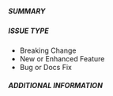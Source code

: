 ##### SUMMARY
<!--- Describe the change, including rationale and design decisions -->

<!---
If you are fixing an existing issue, please include "fixes #nnn" in your
commit message and your description; but you should still explain what
the change does.
-->

##### ISSUE TYPE
<!--- Pick one below and delete the rest: -->
 - Breaking Change 
 - New or Enhanced Feature
 - Bug or Docs Fix

##### ADDITIONAL INFORMATION
<!---
Include additional information to help people understand the change here.
For bugs that don't have a linked bug report, a step-by-step reproduction
of the problem is helpful.
-->

<!--- Paste verbatim command output below, e.g. before and after your change -->
```

```
